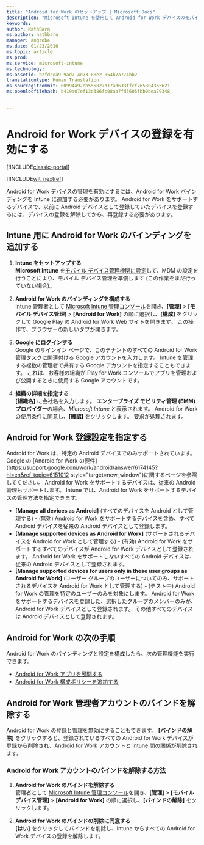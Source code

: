 ```yaml
---
title: "Android for Work のセットアップ | Microsoft Docs"
description: "Microsoft Intune を使用して Android for Work デバイスのモバイル デバイス管理 (MDM) を有効にします。"
keywords: 
author: NathBarn
ms.author: nathbarn
manager: angrobe
ms.date: 01/23/2016
ms.topic: article
ms.prod: 
ms.service: microsoft-intune
ms.technology: 
ms.assetid: b2fdcea9-9ad7-4d73-88e2-854b7a774bb2
translationtype: Human Translation
ms.sourcegitcommit: 00994a92eb555827d17ad633ffcf765804365621
ms.openlocfilehash: b419a07ef13d386fc08aa7fd5605fbb0bea79348


---
```


# <a name="enable-enrollment-of-android-for-work-devices"></a>Android for Work デバイスの登録を有効にする

[!INCLUDE[classic-portal](../includes/classic-portal.md)]

[!INCLUDE[wit_nextref](../includes/afw_rollout_disclaimer.md)]

Android for Work デバイスの管理を有効にするには、Android for Work バインディングを Intune に追加する必要があります。 Android for Work をサポートするデバイスで、以前に Android デバイスとして登録していたデバイスを登録するには、デバイスの登録を解除してから、再登録する必要があります。

## <a name="add-android-for-work-binding-for-intune"></a>Intune 用に Android for Work のバインディングを追加する

1. **Intune をセットアップする**<br>
**Microsoft Intune** を[モバイル デバイス管理機関に設定](https://docs.microsoft.com/intune/get-started/start-with-a-paid-subscription-to-microsoft-intune-step-8#enable-device-enrollment)して、MDM の設定を行うことにより、モバイル デバイス管理を準備します (この作業をまだ行っていない場合)。

2. **Android for Work のバインディングを構成する**<br>
   Intune 管理者として [Microsoft Intune 管理コンソール](http://manage.microsoft.com)を開き、**[管理]** &gt; **[モバイル デバイス管理]** &gt; **[Android for Work]** の順に選択し、**[構成]** をクリックして Google Play の Android for Work Web サイトを開きます。 この操作で、ブラウザーの新しいタブが開きます。

3. **Google にログインする**<br>
   Google のサインイン ページで、このテナントのすべての Android for Work 管理タスクに関連付ける Google アカウントを入力します。 Intune を管理する複数の管理者で共有する Google アカウントを指定することもできます。 これは、お客様の組織が Play for Work コンソールでアプリを管理および公開するときに使用する Google アカウントです。

4. **組織の詳細を指定する**<br>
   **[組織名]** に会社名を入力します。 **エンタープライズ モビリティ管理 (EMM) プロバイダー**の場合、*Microsoft Intune* と表示されます。 Android for Work の使用条件に同意し、**[確認]** をクリックします。 要求が処理されます。

## <a name="specify-android-for-work-enrollment-settings"></a>Android for Work 登録設定を指定する
   Android for Work は、特定の Android デバイスでのみサポートされています。 Google の [Android for Work の要件](https://support.google.com/work/android/answer/6174145?hl=en&ref_topic=6151012 style="target=new_window")に関するページを参照してください。  Android for Work をサポートするデバイスは、従来の Android 管理もサポートします。  Intune では、Android for Work をサポートするデバイスの管理方法を指定できます。

   - **[Manage all devices as Android]** (すべてのデバイスを Android として管理する) - (無効) Android for Work をサポートするデバイスを含め、すべて Android デバイスを従来の Android デバイスとして登録します。
   - **[Manage supported devices as Android for Work]** (サポートされるデバイスを Android for Work として管理する) - (有効) Android for Work をサポートするすべてのデバイスが Android for Work デバイスとして登録されます。 Android for Work をサポートしないすべての Android デバイスは、従来の Android デバイスとして登録されます。
   - **[Manage supported devices for users only in these user groups as Android for Work]** (ユーザー グループのユーザーについてのみ、サポートされるデバイスを Android for Work として管理する) - (テスト中) Android for Work の管理を特定のユーザーのみを対象にします。 Android for Work をサポートするデバイスを登録した、選択したグループのメンバーのみが、Android for Work デバイスとして登録されます。 その他すべてのデバイスは Android デバイスとして登録されます。

## <a name="next-steps-for-android-for-work"></a>Android for Work の次の手順
Android for Work のバインディングと設定を構成したら、次の管理機能を実行できます。
- [Android for Work アプリを展開する](android-for-work-apps.md)
- [Android for Work 構成ポリシーを追加する](android-for-work-policy-settings-in-microsoft-intune.md)

## <a name="unbinding-your-android-for-work-administrative-account"></a>Android for Work 管理者アカウントのバインドを解除する

Android for Work の登録と管理を無効にすることもできます。 **[バインドの解除]** をクリックすると、登録されているすべての Android for Work デバイスが登録から削除され、Android for Work アカウントと Intune 間の関係が削除されます。

### <a name="how-to-unbind-an-android-for-work-account"></a>Android for Work アカウントのバインドを解除する方法

1. **Android for Work のバインドを解除する**<br>
   管理者として [Microsoft Intune 管理コンソール](http://manage.microsoft.com)を開き、**[管理]** &gt; **[モバイル デバイス管理]** &gt; **[Android for Work]** の順に選択し、**[バインドの解除]** をクリックします。

2. **Android for Work のバインドの削除に同意する**<br>
  **[はい]** をクリックしてバインドを削除し、Intune からすべての Android for Work デバイスの登録を解除します。



<!--HONumber=Jan17_HO5-->


